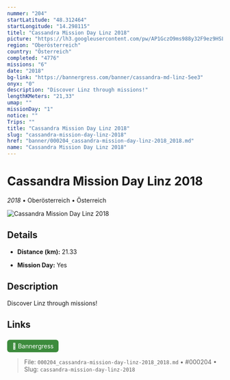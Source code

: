 ```yaml
---
nummer: "204"
startLatitude: "48.312464"
startLongitude: "14.298115"
titel: "Cassandra Mission Day Linz 2018"
picture: "https://lh3.googleusercontent.com/pw/AP1GczO9ms988y32F9ez9HSLUh162ODBmjiTJhxBkYo1WaezubHRx0yXyrDCeFPTKUP1abRxeJ2DVAYOUlVWjCaUsLbADFMZ6mKS7Y43i7J8rKOQkt9kDoj9pTl4LNaq805NyBASKVzFkKETL4DRLONCetosYw=w1080-h153-s-no?authuser=0"
region: "Oberösterreich"
country: "Österreich"
completed: "4776"
missions: "6"
date: "2018"
bg-link: "https://bannergress.com/banner/cassandra-md-linz-5ee3"
onyx: "0"
description: "Discover Linz through missions!"
lengthKMeters: "21,33"
umap: ""
missionDay: "1"
notice: ""
Trips: ""
title: "Cassandra Mission Day Linz 2018"
slug: "cassandra-mission-day-linz-2018"
href: "banner/000204_cassandra-mission-day-linz-2018_2018.md"
name: "Cassandra Mission Day Linz 2018"
---
```

# Cassandra Mission Day Linz 2018

*2018* • Oberösterreich • Österreich

![Cassandra Mission Day Linz 2018](https://lh3.googleusercontent.com/pw/AP1GczO9ms988y32F9ez9HSLUh162ODBmjiTJhxBkYo1WaezubHRx0yXyrDCeFPTKUP1abRxeJ2DVAYOUlVWjCaUsLbADFMZ6mKS7Y43i7J8rKOQkt9kDoj9pTl4LNaq805NyBASKVzFkKETL4DRLONCetosYw=w1080-h153-s-no?authuser=0)



## Details
- **Distance (km):** 21.33



- **Mission Day:** Yes


## Description
Discover Linz through missions!



## Links
<a href="https://bannergress.com/banner/cassandra-md-linz-5ee3" style="display:inline-block;margin:6px 8px 0 0;padding:6px 12px;background:#3c8b3c;color:#fff;text-decoration:none;border-radius:6px;">🔗 Bannergress</a>




> File: `000204_cassandra-mission-day-linz-2018_2018.md` • #000204 • Slug: `cassandra-mission-day-linz-2018`
